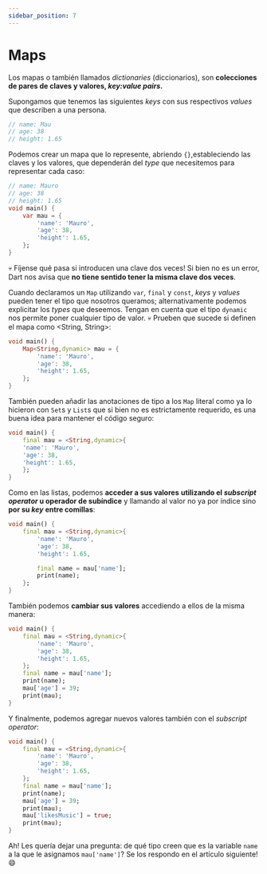 ```yaml
---
sidebar_position: 7
---
```


# Maps

Los mapas o también llamados _dictionaries_ (diccionarios), son __colecciones de pares de claves y valores, _key:value pairs_.__

Supongamos que tenemos las siguientes _keys_ con sus respectivos _values_ que describen a una persona.

```dart
// name: Mau
// age: 38
// height: 1.65
```

Podemos crear un mapa que lo represente, abriendo `{}`,estableciendo las claves y los valores, que dependerán del _type_ que necesitemos para representar cada caso:

```dart
// name: Mauro
// age: 38
// height: 1.65
void main() {
    var mau = {
        'name': 'Mauro',
        'age': 38,
        'height': 1.65,
    };
}

```

💀 Fíjense qué pasa si introducen una clave dos veces! Si bien no es un error, Dart nos avisa que __no tiene sentido tener la misma clave dos veces__.

Cuando declaramos un `Map` utilizando `var`, `final` y `const`, _keys_ y _values_ pueden tener el tipo que nosotros queramos; alternativamente podemos explicitar los _types_ que deseemos. Tengan en cuenta que el tipo `dynamic` nos permite poner cualquier tipo de valor. 💀 Prueben que sucede si definen el mapa como <String, String>:

```dart
void main() {
    Map<String,dynamic> mau = {
        'name': 'Mauro',
        'age': 38,
        'height': 1.65,
    };
}

```

También pueden añadir las anotaciones de tipo a los `Map` literal como ya lo hicieron con `Set`s y `List`s que si bien no es estrictamente requerido, es una buena idea para mantener el código seguro:

```dart
void main() {
    final mau = <String,dynamic>{
    'name': 'Mauro',
    'age': 38,
    'height': 1.65,
    };
}
```

Como en las listas, podemos __acceder a sus valores__ __utilizando el _subscript operator_ u operador de subíndice__ y llamando al valor no ya por índice sino __por su _key_ entre comillas__:

```dart
void main() {
    final mau = <String,dynamic>{
        'name': 'Mauro',
        'age': 38,
        'height': 1.65,

        final name = mau['name'];
        print(name);
    };
}
```

También podemos __cambiar sus valores__ accediendo a ellos de la misma manera:

```dart
void main() {
    final mau = <String,dynamic>{
        'name': 'Mauro',
        'age': 38,
        'height': 1.65,
    };
    final name = mau['name'];
    print(name);
    mau['age'] = 39;
    print(mau);
}
```

Y finalmente, podemos agregar nuevos valores también con el _subscript operator_:

```dart
void main() {
    final mau = <String,dynamic>{
        'name': 'Mauro',
        'age': 38,
        'height': 1.65,
    };
    final name = mau['name'];
    print(name);
    mau['age'] = 39;
    print(mau);
    mau['likesMusic'] = true;
    print(mau);
}
```

Ah! Les quería dejar una pregunta: de qué tipo creen que es la variable `name` a la que le asignamos `mau['name']`? Se los respondo en el artículo siguiente! 😄

